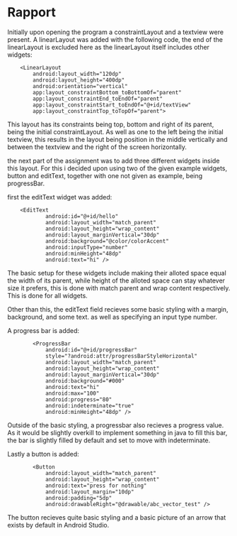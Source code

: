 
# Rapport


Initially upon opening the program a constraintLayout and a textview were present.
A linearLayout was added with the following code, the end of the linearLayout is excluded here
as the linearLayout itself includes other widgets:
```
    <LinearLayout
        android:layout_width="120dp"
        android:layout_height="400dp"
        android:orientation="vertical"
        app:layout_constraintBottom_toBottomOf="parent"
        app:layout_constraintEnd_toEndOf="parent"
        app:layout_constraintStart_toEndOf="@+id/textView"
        app:layout_constraintTop_toTopOf="parent">
```
This layout has its constraints being top, bottom and right of its parent, being the initial constraintLayout.
As well as one to the left being the initial textview, this results in the layout
being position in the middle vertically and between the textview and the right of the screen horizontally.

the next part of the assignment was to add three different widgets inside this layout.
For this i decided upon using two of the given example widgets, button and editText, together
with one not given as example, being progressBar.

first the editText widget was added:
```
    <EditText
            android:id="@+id/hello"
            android:layout_width="match_parent"
            android:layout_height="wrap_content"
            android:layout_marginVertical="30dp"
            android:background="@color/colorAccent"
            android:inputType="number"
            android:minHeight="48dp"
            android:text="hi" />
```
The basic setup for these widgets include making their alloted space equal
the width of its parent, while height of the alloted space can stay whatever size it
prefers, this is done with match parent and wrap content respectively. This is
done for all widgets.

Other than this, the editText field recieves some basic styling with a margin, background, and some text.
as well as specifying an input type number.

A progress bar is added:
```
        <ProgressBar
            android:id="@+id/progressBar"
            style="?android:attr/progressBarStyleHorizontal"
            android:layout_width="match_parent"
            android:layout_height="wrap_content"
            android:layout_marginVertical="30dp"
            android:background="#000"
            android:text="hi"
            android:max="100"
            android:progress="80"
            android:indeterminate="true"
            android:minHeight="48dp" />
```
Outside of the basic styling, a progressbar also recieves a progress value.
As it would be slightly overkill to implement something in java to fill this bar,
the bar is slightly filled by default and set to move with indeterminate.

Lastly a button is added:
```
        <Button
            android:layout_width="match_parent"
            android:layout_height="wrap_content"
            android:text="press for nothing"
            android:layout_margin="10dp"
            android:padding="5dp"
            android:drawableRight="@drawable/abc_vector_test" />
```
The button recieves quite basic styling and a basic picture of an arrow that exists by default in
Android Studio.